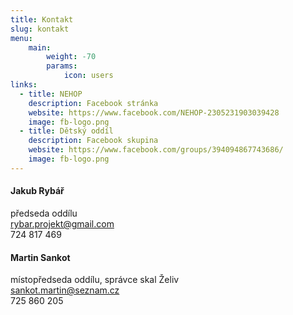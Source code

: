 ```yaml
---
title: Kontakt
slug: kontakt
menu:
    main:
        weight: -70
        params:
            icon: users
links:
  - title: NEHOP
    description: Facebook stránka
    website: https://www.facebook.com/NEHOP-2305231903039428
    image: fb-logo.png
  - title: Dětský oddíl
    description: Facebook skupina
    website: https://www.facebook.com/groups/394094867743686/
    image: fb-logo.png
---
```


#### Jakub Rybář
předseda oddílu\
rybar.projekt@gmail.com\
724 817 469

#### Martin Sankot
místopředseda oddílu, správce skal Želiv\
sankot.martin@seznam.cz\
725 860 205
